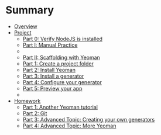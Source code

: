 # Summary

* [Overview](README.md)
* [Project](project/README.md)
   * [Part 0: Verify NodeJS is installed](project/part_0_verify_nodejs_is_installed.md)
   * [Part I: Manual Practice](project/part_imanual_practice.md)
   * [](project/.md)
   * [Part II: Scaffolding with Yeoman](project/part_ii_scaffolding_with_yeoman.md)
   * [Part 1: Create a project folder](project/part_1_create_a_project_folder.md)
   * [Part 2:  Install Yeoman](project/part_2_installyeoman.md)
   * [Part 3:  Install a generator](project/part_3_installa_generator.md)
   * [Part 4: Configure your generator](project/part_4_configure_your_generator.md)
   * [Part 5:  Preview your app](project/part_5_preview_your_app.md)
   * [](project/.10.md)
* [Homework](homework/README.md)
   * [Part 1: Another Yeoman tutorial](homework/part_1_another_yeoman_tutorial.md)
   * [Part 2: Git](homework/part_2_git.md)
   * [Part 3: Advanced Topic: Creating your own generators](homework/part_3_advanced_topic_creating_your_own_generators.md)
   * [Part 4: Advanced Topic: More Yeoman](homework/part_4_advanced_topic_more_yeoman.md)

